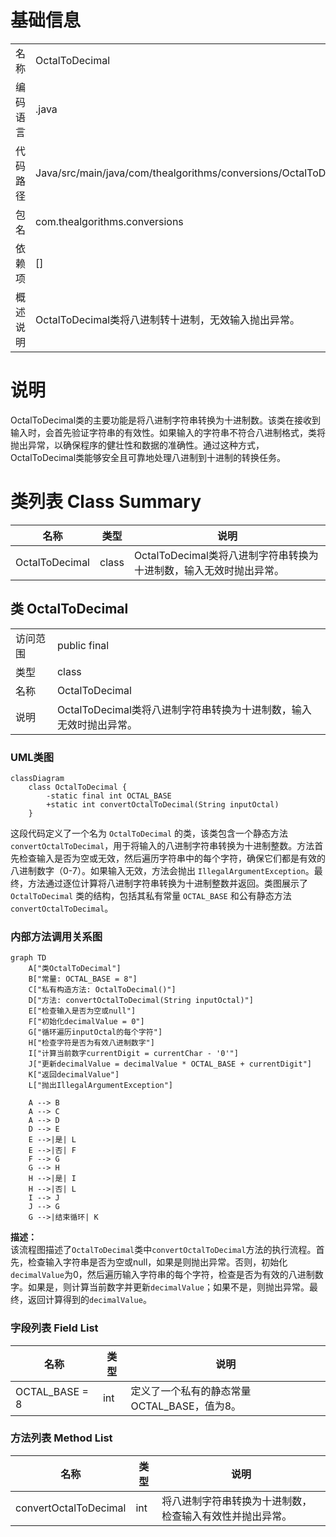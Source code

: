 # 基础信息

|      |      |
|------|------|
| 名称 | OctalToDecimal |
| 编码语言 | .java |
| 代码路径 | Java/src/main/java/com/thealgorithms/conversions/OctalToDecimal.java |
| 包名 | com.thealgorithms.conversions |
| 依赖项 | [] |
| 概述说明 | OctalToDecimal类将八进制转十进制，无效输入抛出异常。 |

# 说明

OctalToDecimal类的主要功能是将八进制字符串转换为十进制数。该类在接收到输入时，会首先验证字符串的有效性。如果输入的字符串不符合八进制格式，类将抛出异常，以确保程序的健壮性和数据的准确性。通过这种方式，OctalToDecimal类能够安全且可靠地处理八进制到十进制的转换任务。

# 类列表 Class Summary

| 名称   | 类型  | 说明 |
|-------|------|-------------|
| OctalToDecimal | class | OctalToDecimal类将八进制字符串转换为十进制数，输入无效时抛出异常。 |



## 类 OctalToDecimal

|      |      |
|------|------|
| 访问范围 | public final |
| 类型 | class |
| 名称 | OctalToDecimal |
| 说明 | OctalToDecimal类将八进制字符串转换为十进制数，输入无效时抛出异常。 |


### UML类图

```mermaid
classDiagram
    class OctalToDecimal {
        -static final int OCTAL_BASE
        +static int convertOctalToDecimal(String inputOctal)
    }
```

这段代码定义了一个名为 `OctalToDecimal` 的类，该类包含一个静态方法 `convertOctalToDecimal`，用于将输入的八进制字符串转换为十进制整数。方法首先检查输入是否为空或无效，然后遍历字符串中的每个字符，确保它们都是有效的八进制数字（0-7）。如果输入无效，方法会抛出 `IllegalArgumentException`。最终，方法通过逐位计算将八进制字符串转换为十进制整数并返回。类图展示了 `OctalToDecimal` 类的结构，包括其私有常量 `OCTAL_BASE` 和公有静态方法 `convertOctalToDecimal`。


### 内部方法调用关系图

```mermaid
graph TD
    A["类OctalToDecimal"]
    B["常量: OCTAL_BASE = 8"]
    C["私有构造方法: OctalToDecimal()"]
    D["方法: convertOctalToDecimal(String inputOctal)"]
    E["检查输入是否为空或null"]
    F["初始化decimalValue = 0"]
    G["循环遍历inputOctal的每个字符"]
    H["检查字符是否为有效八进制数字"]
    I["计算当前数字currentDigit = currentChar - '0'"]
    J["更新decimalValue = decimalValue * OCTAL_BASE + currentDigit"]
    K["返回decimalValue"]
    L["抛出IllegalArgumentException"]

    A --> B
    A --> C
    A --> D
    D --> E
    E -->|是| L
    E -->|否| F
    F --> G
    G --> H
    H -->|是| I
    H -->|否| L
    I --> J
    J --> G
    G -->|结束循环| K
```

**描述：**  
该流程图描述了`OctalToDecimal`类中`convertOctalToDecimal`方法的执行流程。首先，检查输入字符串是否为空或null，如果是则抛出异常。否则，初始化`decimalValue`为0，然后遍历输入字符串的每个字符，检查是否为有效的八进制数字。如果是，则计算当前数字并更新`decimalValue`；如果不是，则抛出异常。最终，返回计算得到的`decimalValue`。

### 字段列表 Field List

| 名称  | 类型  | 说明 |
|-------|-------|------|
| OCTAL_BASE = 8 | int | 定义了一个私有的静态常量OCTAL_BASE，值为8。 |

### 方法列表 Method List

| 名称  | 类型  | 说明 |
|-------|-------|------|
| convertOctalToDecimal | int | 将八进制字符串转换为十进制数，检查输入有效性并抛出异常。 |




